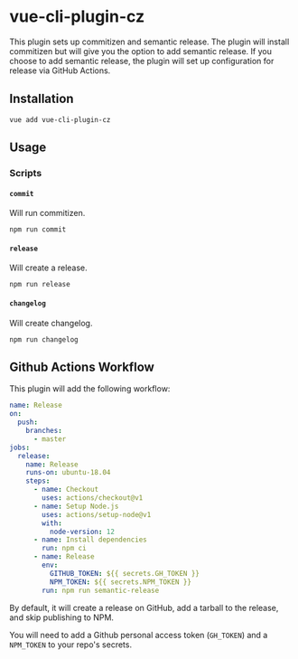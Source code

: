 # vue-cli-plugin-cz

This plugin sets up commitizen and semantic release. 
The plugin will install commitizen but will give you the option to add semantic release.
If you choose to add semantic release, the plugin will set up configuration for release via GitHub Actions.

## Installation

`vue add vue-cli-plugin-cz`


## Usage

### Scripts

#### `commit`
Will run commitizen.

`npm run commit` 

#### `release`
Will create a release.

`npm run release`

#### `changelog`

Will create changelog.

`npm run changelog`

## Github Actions Workflow

This plugin will add the following workflow:

```yml
name: Release
on:
  push:
    branches:
      - master
jobs:
  release:
    name: Release
    runs-on: ubuntu-18.04
    steps:
      - name: Checkout
        uses: actions/checkout@v1
      - name: Setup Node.js
        uses: actions/setup-node@v1
        with:
          node-version: 12
      - name: Install dependencies
        run: npm ci
      - name: Release
        env:
          GITHUB_TOKEN: ${{ secrets.GH_TOKEN }}
          NPM_TOKEN: ${{ secrets.NPM_TOKEN }}
        run: npm run semantic-release
```

By default, it will create a release on GitHub, add a tarball to the release, and skip publishing to NPM.

You will need to add a Github personal access token (`GH_TOKEN`) and a `NPM_TOKEN` to your repo's secrets.